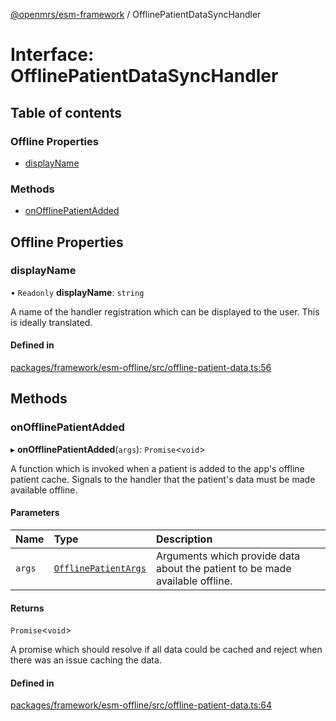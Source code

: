 [@openmrs/esm-framework](../API.md) / OfflinePatientDataSyncHandler

# Interface: OfflinePatientDataSyncHandler

## Table of contents

### Offline Properties

- [displayName](OfflinePatientDataSyncHandler.md#displayname)

### Methods

- [onOfflinePatientAdded](OfflinePatientDataSyncHandler.md#onofflinepatientadded)

## Offline Properties

### displayName

• `Readonly` **displayName**: `string`

A name of the handler registration which can be displayed to the user.
This is ideally translated.

#### Defined in

[packages/framework/esm-offline/src/offline-patient-data.ts:56](https://github.com/openmrs/openmrs-esm-core/blob/master/packages/framework/esm-offline/src/offline-patient-data.ts#L56)

## Methods

### onOfflinePatientAdded

▸ **onOfflinePatientAdded**(`args`): `Promise`<`void`\>

A function which is invoked when a patient is added to the app's offline patient cache.
Signals to the handler that the patient's data must be made available offline.

#### Parameters

| Name | Type | Description |
| :------ | :------ | :------ |
| `args` | [`OfflinePatientArgs`](OfflinePatientArgs.md) | Arguments which provide data about the patient to be made available offline. |

#### Returns

`Promise`<`void`\>

A promise which should resolve if all data could be cached and reject when there was an issue
  caching the data.

#### Defined in

[packages/framework/esm-offline/src/offline-patient-data.ts:64](https://github.com/openmrs/openmrs-esm-core/blob/master/packages/framework/esm-offline/src/offline-patient-data.ts#L64)
